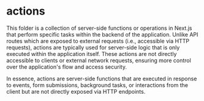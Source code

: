 # actions
This folder is a collection of server-side functions or operations in Next.js that perform specific tasks within the backend of the application. Unlike API routes which are exposed to external requests (i.e., accessible via HTTP requests), actions are typically used for server-side logic that is only executed within the application itself. These actions are not directly accessible to clients or external network requests, ensuring more control over the application's flow and access security.

In essence, actions are server-side functions that are executed in response to events, form submissions, background tasks, or interactions from the client but are not directly exposed via HTTP endpoints.
